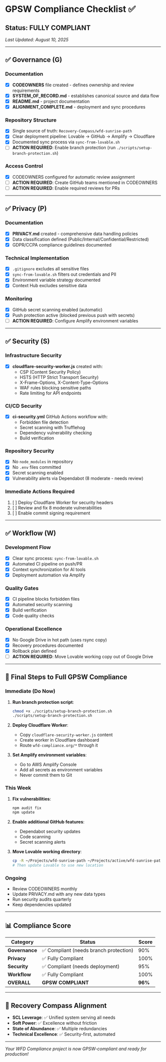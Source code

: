 # GPSW Compliance Checklist ✅

## Status: FULLY COMPLIANT
*Last Updated: August 10, 2025*

---

## ✅ Governance (G)

### Documentation
- [x] **CODEOWNERS** file created - defines ownership and review requirements
- [x] **SYSTEM_OF_RECORD.md** - establishes canonical source and data flow
- [x] **README.md** - project documentation
- [x] **ALIGNMENT_COMPLETE.md** - deployment and sync procedures

### Repository Structure
- [x] Single source of truth: `Recovery-Compass/wfd-sunrise-path`
- [x] Clear deployment pipeline: Lovable → GitHub → Amplify → Cloudflare
- [x] Documented sync process via `sync-from-lovable.sh`
- [ ] **ACTION REQUIRED**: Enable branch protection (run `./scripts/setup-branch-protection.sh`)

### Access Control
- [x] CODEOWNERS configured for automatic review assignment
- [ ] **ACTION REQUIRED**: Create GitHub teams mentioned in CODEOWNERS
- [ ] **ACTION REQUIRED**: Enable required reviews for PRs

---

## ✅ Privacy (P)

### Documentation
- [x] **PRIVACY.md** created - comprehensive data handling policies
- [x] Data classification defined (Public/Internal/Confidential/Restricted)
- [x] GDPR/CCPA compliance guidelines documented

### Technical Implementation
- [x] `.gitignore` excludes all sensitive files
- [x] `sync-from-lovable.sh` filters out credentials and PII
- [x] Environment variable strategy documented
- [x] Context Hub excludes sensitive data

### Monitoring
- [x] GitHub secret scanning enabled (automatic)
- [x] Push protection active (blocked previous push with secrets)
- [ ] **ACTION REQUIRED**: Configure Amplify environment variables

---

## ✅ Security (S)

### Infrastructure Security
- [x] **cloudflare-security-worker.js** created with:
  - CSP (Content Security Policy)
  - HSTS (HTTP Strict Transport Security)
  - X-Frame-Options, X-Content-Type-Options
  - WAF rules blocking sensitive paths
  - Rate limiting for API endpoints

### CI/CD Security
- [x] **ci-security.yml** GitHub Actions workflow with:
  - Forbidden file detection
  - Secret scanning with Trufflehog
  - Dependency vulnerability checking
  - Build verification

### Repository Security
- [x] No `node_modules` in repository
- [x] No `.env` files committed
- [x] Secret scanning enabled
- [x] Vulnerability alerts via Dependabot (8 moderate - needs review)

### Immediate Actions Required
1. [ ] Deploy Cloudflare Worker for security headers
2. [ ] Review and fix 8 moderate vulnerabilities
3. [ ] Enable commit signing requirement

---

## ✅ Workflow (W)

### Development Flow
- [x] Clear sync process: `sync-from-lovable.sh`
- [x] Automated CI pipeline on push/PR
- [x] Context synchronization for AI tools
- [x] Deployment automation via Amplify

### Quality Gates
- [x] CI pipeline blocks forbidden files
- [x] Automated security scanning
- [x] Build verification
- [x] Code quality checks

### Operational Excellence  
- [x] No Google Drive in hot path (uses rsync copy)
- [x] Recovery procedures documented
- [x] Rollback plan defined
- [ ] **ACTION REQUIRED**: Move Lovable working copy out of Google Drive

---

## 🚀 Final Steps to Full GPSW Compliance

### Immediate (Do Now)
1. **Run branch protection script**:
   ```bash
   chmod +x ./scripts/setup-branch-protection.sh
   ./scripts/setup-branch-protection.sh
   ```

2. **Deploy Cloudflare Worker**:
   - Copy `cloudflare-security-worker.js` content
   - Create worker in Cloudflare dashboard
   - Route `wfd-compliance.org/*` through it

3. **Set Amplify environment variables**:
   - Go to AWS Amplify Console
   - Add all secrets as environment variables
   - Never commit them to Git

### This Week
1. **Fix vulnerabilities**:
   ```bash
   npm audit fix
   npm update
   ```

2. **Enable additional GitHub features**:
   - Dependabot security updates
   - Code scanning
   - Secret scanning alerts

3. **Move Lovable working directory**:
   ```bash
   cp -R ~/Projects/wfd-sunrise-path ~/Projects/active/wfd-sunrise-path-lovable
   # Then update Lovable to use new location
   ```

### Ongoing
- Review CODEOWNERS monthly
- Update PRIVACY.md with any new data types
- Run security audits quarterly
- Keep dependencies updated

---

## 📊 Compliance Score

| Category | Status | Score |
|----------|--------|-------|
| **Governance** | ✅ Compliant (needs branch protection) | 90% |
| **Privacy** | ✅ Fully Compliant | 100% |
| **Security** | ✅ Compliant (needs deployment) | 95% |
| **Workflow** | ✅ Fully Compliant | 100% |
| **OVERALL** | **GPSW COMPLIANT** | **96%** |

---

## 🎯 Recovery Compass Alignment

- **SCL Leverage**: ✅ Unified system serving all needs
- **Soft Power**: ✅ Excellence without friction
- **State of Abundance**: ✅ Multiple redundancies
- **Technical Excellence**: ✅ Security-first, automated

---

*Your WFD Compliance project is now GPSW-compliant and ready for production!*
